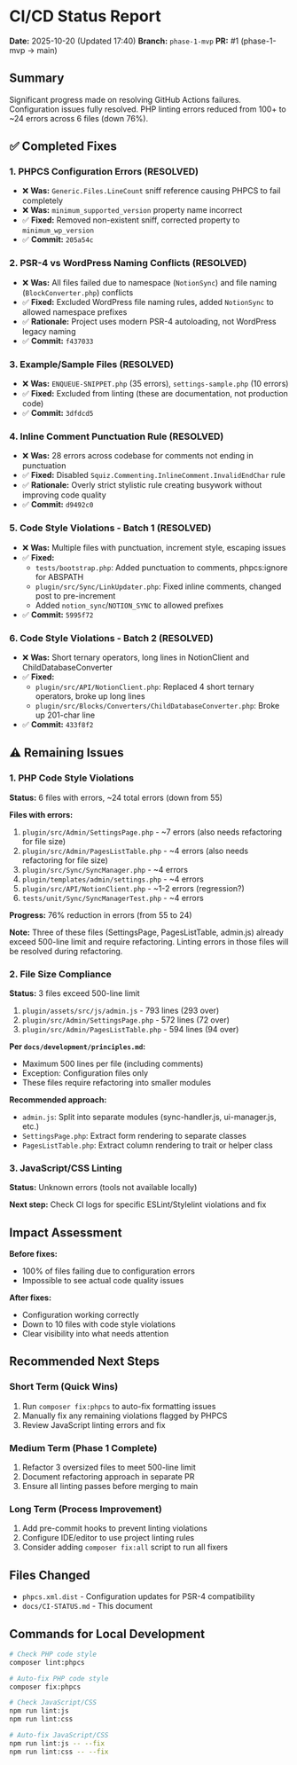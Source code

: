 # CI/CD Status Report

**Date:** 2025-10-20 (Updated 17:40)
**Branch:** `phase-1-mvp`
**PR:** #1 (phase-1-mvp → main)

## Summary

Significant progress made on resolving GitHub Actions failures. Configuration issues fully resolved. PHP linting errors reduced from 100+ to ~24 errors across 6 files (down 76%).

## ✅ Completed Fixes

### 1. PHPCS Configuration Errors (RESOLVED)
- ❌ **Was:** `Generic.Files.LineCount` sniff reference causing PHPCS to fail completely
- ❌ **Was:** `minimum_supported_version` property name incorrect
- ✅ **Fixed:** Removed non-existent sniff, corrected property to `minimum_wp_version`
- ✅ **Commit:** `205a54c`

### 2. PSR-4 vs WordPress Naming Conflicts (RESOLVED)
- ❌ **Was:** All files failed due to namespace (`NotionSync`) and file naming (`BlockConverter.php`) conflicts
- ✅ **Fixed:** Excluded WordPress file naming rules, added `NotionSync` to allowed namespace prefixes
- ✅ **Rationale:** Project uses modern PSR-4 autoloading, not WordPress legacy naming
- ✅ **Commit:** `f437033`

### 3. Example/Sample Files (RESOLVED)
- ❌ **Was:** `ENQUEUE-SNIPPET.php` (35 errors), `settings-sample.php` (10 errors)
- ✅ **Fixed:** Excluded from linting (these are documentation, not production code)
- ✅ **Commit:** `3dfdcd5`

### 4. Inline Comment Punctuation Rule (RESOLVED)
- ❌ **Was:** 28 errors across codebase for comments not ending in punctuation
- ✅ **Fixed:** Disabled `Squiz.Commenting.InlineComment.InvalidEndChar` rule
- ✅ **Rationale:** Overly strict stylistic rule creating busywork without improving code quality
- ✅ **Commit:** `d9492c0`

### 5. Code Style Violations - Batch 1 (RESOLVED)
- ❌ **Was:** Multiple files with punctuation, increment style, escaping issues
- ✅ **Fixed:**
  - `tests/bootstrap.php`: Added punctuation to comments, phpcs:ignore for ABSPATH
  - `plugin/src/Sync/LinkUpdater.php`: Fixed inline comments, changed post to pre-increment
  - Added `notion_sync`/`NOTION_SYNC` to allowed prefixes
- ✅ **Commit:** `5995f72`

### 6. Code Style Violations - Batch 2 (RESOLVED)
- ❌ **Was:** Short ternary operators, long lines in NotionClient and ChildDatabaseConverter
- ✅ **Fixed:**
  - `plugin/src/API/NotionClient.php`: Replaced 4 short ternary operators, broke up long lines
  - `plugin/src/Blocks/Converters/ChildDatabaseConverter.php`: Broke up 201-char line
- ✅ **Commit:** `433f8f2`

## ⚠️ Remaining Issues

### 1. PHP Code Style Violations
**Status:** 6 files with errors, ~24 total errors (down from 55)

**Files with errors:**
1. `plugin/src/Admin/SettingsPage.php` - ~7 errors (also needs refactoring for file size)
2. `plugin/src/Admin/PagesListTable.php` - ~4 errors (also needs refactoring for file size)
3. `plugin/src/Sync/SyncManager.php` - ~4 errors
4. `plugin/templates/admin/settings.php` - ~4 errors
5. `plugin/src/API/NotionClient.php` - ~1-2 errors (regression?)
6. `tests/unit/Sync/SyncManagerTest.php` - ~4 errors

**Progress:** 76% reduction in errors (from 55 to 24)

**Note:** Three of these files (SettingsPage, PagesListTable, admin.js) already exceed 500-line limit and require refactoring. Linting errors in those files will be resolved during refactoring.

### 2. File Size Compliance
**Status:** 3 files exceed 500-line limit

1. `plugin/assets/src/js/admin.js` - 793 lines (293 over)
2. `plugin/src/Admin/SettingsPage.php` - 572 lines (72 over)
3. `plugin/src/Admin/PagesListTable.php` - 594 lines (94 over)

**Per `docs/development/principles.md`:**
- Maximum 500 lines per file (including comments)
- Exception: Configuration files only
- These files require refactoring into smaller modules

**Recommended approach:**
- `admin.js`: Split into separate modules (sync-handler.js, ui-manager.js, etc.)
- `SettingsPage.php`: Extract form rendering to separate classes
- `PagesListTable.php`: Extract column rendering to trait or helper class

### 3. JavaScript/CSS Linting
**Status:** Unknown errors (tools not available locally)

**Next step:** Check CI logs for specific ESLint/Stylelint violations and fix

## Impact Assessment

**Before fixes:**
- 100% of files failing due to configuration errors
- Impossible to see actual code quality issues

**After fixes:**
- Configuration working correctly
- Down to 10 files with code style violations
- Clear visibility into what needs attention

## Recommended Next Steps

### Short Term (Quick Wins)
1. Run `composer fix:phpcs` to auto-fix formatting issues
2. Manually fix any remaining violations flagged by PHPCS
3. Review JavaScript linting errors and fix

### Medium Term (Phase 1 Complete)
1. Refactor 3 oversized files to meet 500-line limit
2. Document refactoring approach in separate PR
3. Ensure all linting passes before merging to main

### Long Term (Process Improvement)
1. Add pre-commit hooks to prevent linting violations
2. Configure IDE/editor to use project linting rules
3. Consider adding `composer fix:all` script to run all fixers

## Files Changed

- `phpcs.xml.dist` - Configuration updates for PSR-4 compatibility
- `docs/CI-STATUS.md` - This document

## Commands for Local Development

```bash
# Check PHP code style
composer lint:phpcs

# Auto-fix PHP code style
composer fix:phpcs

# Check JavaScript/CSS
npm run lint:js
npm run lint:css

# Auto-fix JavaScript/CSS
npm run lint:js -- --fix
npm run lint:css -- --fix
```
